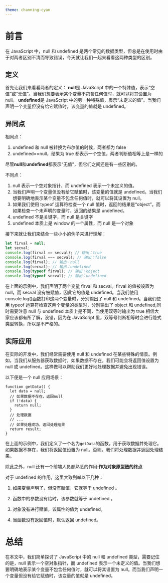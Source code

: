 ```yaml
---
theme: channing-cyan
---
```


# 前言

在 JavaScript 中，null 和 undefined 是两个常见的数据类型，但总是在使用时由于对两者区别不清而导致错误，今天就让我们一起来看看这两种类型的区别。

## 定义

首先让我们来看看两者的定义：
**null**是 JavaScript 中的一个特殊值，表示“空值”或“无值”。当我们想要表示某个变量不包含任何值时，就可以将其设置为 null。
**undefined**是 JavaScript 中的另一种特殊值，表示“未定义的值”。当我们声明一个变量但没有给它赋值时，该变量的值就是 undefined。

## 异同点

相同点：

1. undefined 和 null 被转换为布尔值的时候，两者都为 false
2. undefined==null，结果为 true 都表示一个空值，两者判断值相等上是一样的

尽管**null**和**undefined**都表示“无值”，但它们之间还是有一些区别的。

不同点：

1. null 表示一个空对象指针，而 undefined 表示一个未定义的值。
2. 当我们声明一个变量但没有给它赋值时，该变量的值就是 undefined。当我们想要明确地表示某个变量不包含任何值时，就可以将其设置为 null。
3. 如果我们使用 typeof 运算符检查一个 null 值时，返回的结果是“object”。而如果检查一个未声明的变量时，返回的结果是 undefined。
4. undefined 不是关键字，而 null 是关键字
5. undefined 本质上是 window 的一个属性，而 null 是一个对象

接下来就让我们来结合一些小小的例子来进行理解：

```js
let firval = null;
let secval;
console.log(firval == secval); // 输出：true
console.log(firval === secval); // 输出：false
console.log(firval); // 输出：null
console.log(secval); // 输出：undefined
console.log(typeof firval); // 输出：object
console.log(typeof secval); // 输出：undefined
```

在上面的示例中，我们声明了两个变量 firval 和 secval。firval 的值被设置为 null，而 secval 没有被赋值，因此它的值是 undefined。当我们使用 console.log()函数打印这两个变量时，分别输出了 null 和 undefined。当我们使用 typeof 运算符检查这两个变量的类型时，分别输出了 object 和 undefined,同时需要注意 null 与 undefined 本质上是不同，当使用双等时输出为 true 相信大家应该都有所了解，没错，因为在 JavaScript 里，双等号判断相等时会进行隐式类型转换，所以是不严格的。

## 实际应用

在实际的开发中，我们经常需要使用 null 和 undefined 在某些特殊的情景。例如，当我们从服务器获取数据时，如果数据不存在，我们可能会将返回值设置为 null 或 undefined。这样做可以帮助我们更好地处理数据并避免出现错误。

以下便是一个 null 应用场景：

```
function getData() {
  let data = null;
  // 如果数据不存在，返回null
  if (!data) {
    return null;
  }
  // 处理数据
  // ...
  // 如果处理成功，返回处理结果
  return result;
}
```

在上面的示例中，我们定义了一个名为`getData`的函数，用于获取数据并处理它。如果数据不存在，我们将返回值设置为 null。否则，我们将处理数据并返回处理结果。

除此之外，null 还有一个前端人员都熟悉的作用:**作为对象原型链的终点**

对于 undefined 的作用，这里大致列举以下几种：

1. 如果变量声明了，但没有赋值，它就等于 undefined 。

2. 函数中的参数没有给时，该参数就等于 undefined 。

3. 对象没有进行赋值，该属性的值为 undefined。

4. 当函数没有返回值时，默认返回 undefined。

# 总结

在本文中，我们简单探讨了 JavaScript 中的 null 和 undefined 类型，需要记住的是，null 表示一个空对象指针，而 undefined 表示一个未定义的值。当我们想要明确地表示某个变量不包含任何值时，就可以将其设置为 null。而当我们声明一个变量但没有给它赋值时，该变量的值就是 undefined。
